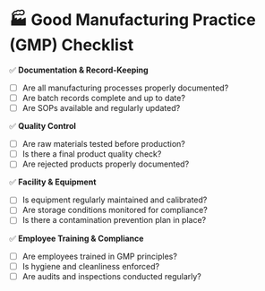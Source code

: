 # 🏭 Good Manufacturing Practice (GMP) Checklist  

✅ **Documentation & Record-Keeping**  
- [ ] Are all manufacturing processes properly documented?  
- [ ] Are batch records complete and up to date?  
- [ ] Are SOPs available and regularly updated?  

✅ **Quality Control**  
- [ ] Are raw materials tested before production?  
- [ ] Is there a final product quality check?  
- [ ] Are rejected products properly documented?  

✅ **Facility & Equipment**  
- [ ] Is equipment regularly maintained and calibrated?  
- [ ] Are storage conditions monitored for compliance?  
- [ ] Is there a contamination prevention plan in place?  

✅ **Employee Training & Compliance**  
- [ ] Are employees trained in GMP principles?  
- [ ] Is hygiene and cleanliness enforced?  
- [ ] Are audits and inspections conducted regularly? 

